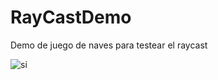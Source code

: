 # RayCastDemo
 Demo de juego de naves para testear el raycast

![si](https://github.com/user-attachments/assets/ed1ec791-9721-45e2-aca6-2687d3e3c590)
